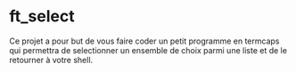 # ft_select
Ce projet a pour but de vous faire coder un petit programme en termcaps qui permettra de selectionner un ensemble de choix parmi une liste et de le retourner à votre shell.
